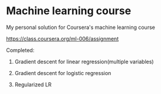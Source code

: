 Machine learning course
==========

My personal solution for Coursera's machine learning course

https://class.coursera.org/ml-006/assignment

Completed:

1. Gradient descent for linear regression(multiple variables)

2. Gradient descent for logistic regression

3. Regularized LR
